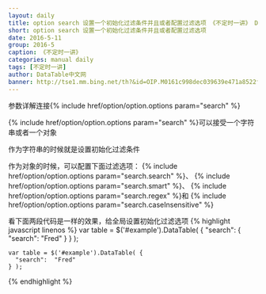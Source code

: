 ```yaml
---
layout: daily
title: option search 设置一个初始化过滤条件并且或者配置过滤选项 《不定时一讲》 DataTable中文网
short: option search 设置一个初始化过滤条件并且或者配置过滤选项
date: 2016-5-11
group: 2016-5
caption: 《不定时一讲》
categories: manual daily
tags: [不定时一讲]
author: DataTable中文网
banner: http://tse1.mm.bing.net/th?&id=OIP.M0161c998dec039639e471a8522ff125fo0&w=299&h=202&c=0&pid=1.9&rs=0&p=0
---
```

参数详解连接{% include href/option/option.options param="search" %}

{% include href/option/option.options param="search" %}可以接受一个字符串或者一个对象

作为字符串的时候就是设置初始化过滤条件

作为对象的时候，可以配置下面过滤选项：
{% include href/option/option.options param="search.search" %}、
{% include href/option/option.options param="search.smart" %}、
{% include href/option/option.options param="search.regex" %}和
{% include href/option/option.options param="search.caseInsensitive" %}
<!--more-->

看下面两段代码是一样的效果，给全局设置初始化过滤选项
{% highlight javascript linenos %}
    var table = $('#example').DataTable( {
      "search": {
        "search": "Fred"
      }
    } );

    var table = $('#example').DataTable( {
      "search":  "Fred"
    } );
{% endhighlight %}
